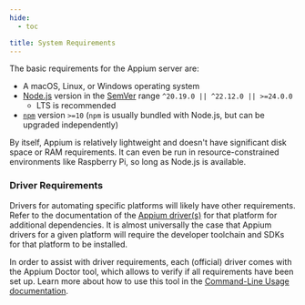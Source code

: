 ```yaml
---
hide:
  - toc

title: System Requirements
---
```


The basic requirements for the Appium server are:

- A macOS, Linux, or Windows operating system
- [Node.js](https://nodejs.org) version in the [SemVer](https://semver.org) range `^20.19.0 || ^22.12.0 || >=24.0.0`
  - LTS is recommended
- [`npm`](https://npmjs.com) version `>=10` (`npm` is usually bundled with Node.js, but can be upgraded
  independently)

By itself, Appium is relatively lightweight and doesn't have significant disk space or RAM
requirements. It can even be run in resource-constrained environments like Raspberry Pi, so long as
Node.js is available.

### Driver Requirements

Drivers for automating specific platforms will likely have other requirements. Refer to the
documentation of the [Appium driver(s)](../ecosystem/drivers.md) for that platform for additional
dependencies. It is almost universally the case that Appium drivers for a given platform will
require the developer toolchain and SDKs for that platform to be installed.

In order to assist with driver requirements, each (official) driver comes with the Appium Doctor tool,
which allows to verify if all requirements have been set up. Learn more about how to use this tool in
the [Command-Line Usage documentation](../reference/cli/extensions.md#doctor).
